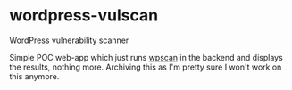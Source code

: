 # wordpress-vulscan
WordPress vulnerability scanner


Simple POC web-app which just runs [wpscan](https://github.com/wpscanteam/wpscan) in the backend and displays the results, nothing more. Archiving this as I'm pretty sure I won't work on this anymore.
